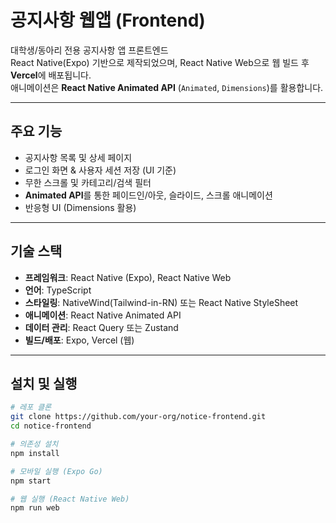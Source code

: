 # 공지사항 웹앱 (Frontend)

대학생/동아리 전용 공지사항 앱 프론트엔드  
React Native(Expo) 기반으로 제작되었으며, React Native Web으로 웹 빌드 후 **Vercel**에 배포됩니다.  
애니메이션은 **React Native Animated API** (`Animated`, `Dimensions`)를 활용합니다.  

---

## 주요 기능
- 공지사항 목록 및 상세 페이지
- 로그인 화면 & 사용자 세션 저장 (UI 기준)
- 무한 스크롤 및 카테고리/검색 필터
- **Animated API**를 통한 페이드인/아웃, 슬라이드, 스크롤 애니메이션
- 반응형 UI (Dimensions 활용)

---

## 기술 스택
- **프레임워크**: React Native (Expo), React Native Web
- **언어**: TypeScript
- **스타일링**: NativeWind(Tailwind-in-RN) 또는 React Native StyleSheet
- **애니메이션**: React Native Animated API
- **데이터 관리**: React Query 또는 Zustand
- **빌드/배포**: Expo, Vercel (웹)

---

## 설치 및 실행

```bash
# 레포 클론
git clone https://github.com/your-org/notice-frontend.git
cd notice-frontend

# 의존성 설치
npm install

# 모바일 실행 (Expo Go)
npm start

# 웹 실행 (React Native Web)
npm run web
